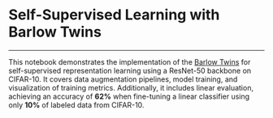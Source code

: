 # Self-Supervised Learning with Barlow Twins

---

This notebook demonstrates the implementation of the [Barlow Twins](https://arxiv.org/abs/2103.03230) for self-supervised representation learning using a ResNet-50 backbone on CIFAR-10. It covers data augmentation pipelines, model training, and visualization of training metrics. Additionally, it includes linear evaluation, achieving an accuracy of **62%** when fine-tuning a linear classifier using only **10%** of labeled data from CIFAR-10.
